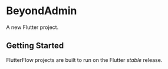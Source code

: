 # BeyondAdmin

A new Flutter project.

## Getting Started

FlutterFlow projects are built to run on the Flutter _stable_ release.
